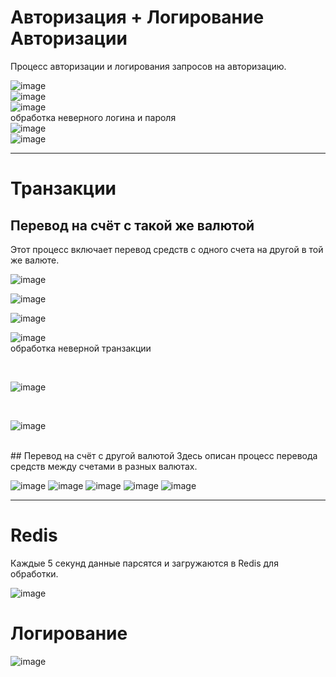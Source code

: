 # Авторизация + Логирование Авторизации
Процесс авторизации и логирования запросов на авторизацию.

![image](https://github.com/user-attachments/assets/8991317f-268b-4093-9b9e-98bbd493792d) 
<br>
![image](https://github.com/user-attachments/assets/1e96bd90-ac32-4082-b5a9-9aa1f8b33fdb)
<br>
![image](https://github.com/user-attachments/assets/4ae8dbcf-7a88-42e4-99a7-dc815853934c)
<br>
обработка неверного логина и пароля
<br>
![image](https://github.com/user-attachments/assets/e8f0483d-1e40-4444-958d-33a6290f6d79) 
<br>
![image](https://github.com/user-attachments/assets/32a9f870-3de6-4db1-b5e9-45b1ac4664d4)

---

# Транзакции

## Перевод на счёт с такой же валютой
Этот процесс включает перевод средств с одного счета на другой в той же валюте.

![image](https://github.com/user-attachments/assets/09c96e83-7fd2-4288-af10-4a0727a57c16) 

![image](https://github.com/user-attachments/assets/d69d46dc-4a2b-4338-a1d5-dc583ee51fb7)

![image](https://github.com/user-attachments/assets/5bf48828-cb6d-47b2-8f09-4ed96e19d038)

![image](https://github.com/user-attachments/assets/b755c148-1952-4a76-8271-1c9bb30d3f54)
<br>
обработка неверной транзакции

<br>

![image](https://github.com/user-attachments/assets/e8ada55d-8edb-4737-84c4-5e42c0490e6e)

<br>

![image](https://github.com/user-attachments/assets/b10ae589-65c8-4f94-b1b5-84e85c8f6db0)

<br>
## Перевод на счёт с другой валютой
Здесь описан процесс перевода средств между счетами в разных валютах.

![image](https://github.com/user-attachments/assets/09c96e83-7fd2-4288-af10-4a0727a57c16) ![image](https://github.com/user-attachments/assets/e35131aa-88ad-435c-bf30-1f153534e7a6) ![image](https://github.com/user-attachments/assets/4ce90eee-0703-4413-a7c1-dde266631d40) ![image](https://github.com/user-attachments/assets/7d168c09-cb73-4826-92c1-fef122986928) ![image](https://github.com/user-attachments/assets/ae489ace-ffe9-410b-b22f-1458c8744219)

---

# Redis

Каждые 5 секунд данные парсятся и загружаются в Redis для обработки.

![image](https://github.com/user-attachments/assets/054ac113-49a9-4bff-bc1f-7183cf2860e4)

# Логирование

![image](https://github.com/user-attachments/assets/44eafc3d-1cde-4128-b954-a7d33956a272)
